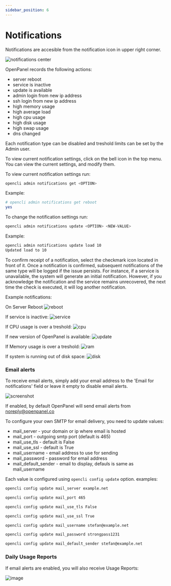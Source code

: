 ```yaml
---
sidebar_position: 6
---
```


# Notifications

Notifications are accesible from the notification icon in upper right corner. 

![notifications center](/img/admin/notifications_center.png)


OpenPanel records the following actions:

- server reboot
- service is inactive
- update is available
- admin login from new ip address
- ssh login from new ip address
- high memory usage
- high average load 
- high cpu usage
- high disk usage
- high swap usage
- dns changed

Each notification  type can be disabled and treshold limits can be set by the Admin user.

<Tabs>
  <TabItem value="openadmin-notifications-view" label="With OpenAdmin" default>

To view current notification settings, click on the bell icon in the top menu.
You can view the current settings, and modify them.

  </TabItem>
  <TabItem value="CLI-notifications-view" label="With OpenCLI">

To view current notification settings run:

```bash
opencli admin notifications get <OPTION>
```

Example:

```bash
# opencli admin notifications get reboot
yes
```

To change the notification settings run:

```bash
opencli admin notifications update <OPTION> <NEW-VALUE>
```

Example:
```bash
opencli admin notifications update load 10
Updated load to 10
```

  </TabItem>
</Tabs>
    
To confirm receipt of a notification, select the checkmark icon located in front of it. Once a notification is confirmed, subsequent notifications of the same type will be logged if the issue persists. For instance, if a service is unavailable, the system will generate an initial notification. However, if you acknowledge the notification and the service remains unrecovered, the next time the check is executed, it will log another notification.

Example notifications:

On Server Reboot
![reboot](/img/admin/dashboard/reboot.png)

If service is inactive:
![service](/img/admin/dashboard/service.png)

If CPU usage is over a treshold:
![cpu](/img/admin/dashboard/cpu.png)

If new version of OpenPanel is available:
![update](/img/admin/dashboard/update.png)

If Memory usage is over a treshold:
![ram](/img/admin/dashboard/ram.png)

If system is running out of disk space:
![disk](/img/admin/dashboard/disk.png)

### Email alerts

To receive email alerts, simply add your email address to the 'Email for notifications' field or leave it empty to disable email alerts.


![screenshot](/img/admin/service_alert.png)


If enabled, by default OpenPanel will send email alerts from noreply@openpanel.co

To configure your own SMTP for email delivery, you need to update values:

- mail_server - your domain or ip where email is hosted
- mail_port - outgoing smtp port (default is 465)
- mail_use_tls - default is False
- mail_use_ssl - default is True
- mail_username - email address to use for sending
- mail_password - password for email address
- mail_default_sender - email to display, defauls is same as mail_username

Each value is configured using `opencli config update` option. examples:

```bash
opencli config update mail_server example.net
```
```bash
opencli config update mail_port 465
```
```bash
opencli config update mail_use_tls False
```
```bash
opencli config update mail_use_ssl True
```
```bash
opencli config update mail_username stefan@example.net
```
```bash
opencli config update mail_password strongpass1231
```
```bash
opencli config update mail_default_sender stefan@example.net
```


### Daily Usage Reports

If email alerts are enabled, you will also receive Usage Reports:

![image](/img/admin/daily_report.png)

